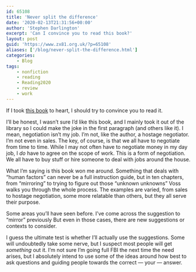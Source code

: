 ```yaml
---
id: 65108
title: 'Never split the difference'
date: '2020-02-13T21:31:56+00:00'
author: 'Stephen Darlington'
excerpt: 'Can I convince you to read this book?'
layout: post
guid: 'https://www.zx81.org.uk/?p=65108'
aliases: ['/blog/never-split-the-difference.html']
categories:
    - Blog
tags:
    - nonfiction
    - reading
    - Reading2020
    - review
    - work
---
```


If I took [this book](https://amzn.to/2tVeieh) to heart, I should try to convince you to read it.

I’ll be honest, I wasn’t sure I’d like this book, and I mainly took it out of the library so I could make the joke in the first paragraph (and others like it). I mean, negotiation isn’t my job. I’m not, like the author, a hostage negotiator. I’m not even in sales. The key, of course, is that we all have to negotiate from time to time. While I may not often have to negotiate money in my day job, I *do* have to agree on the scope of work. This is a form of negotiation. We all have to buy stuff or hire someone to deal with jobs around the house.

What I’m saying is this book won me around. Something that deals with “human factors” can never be a full instruction guide, but in ten chapters, from “mirroring” to trying to figure out those “unknown unknowns” Voss walks you through the whole process. The examples are varied, from sales to hostage negotiation, some more relatable than others, but they all serve their purpose.

Some areas you’ll have seen before. I’ve come across the suggestion to “mirror” previously But even in those cases, there are new suggestions or contexts to consider.

I guess the ultimate test is whether I’ll actually use the suggestions. Some will undoubtedly take some nerve, but I suspect most people will get *something* out it. I’m not sure I’m going full FBI the next time the need arises, but I absolutely intend to use some of the ideas around how best to ask questions and guiding people towards the correct — your — answer.
